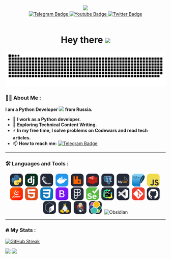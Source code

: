 <div id="header" align="center">
  <img src="https://i.giphy.com/media/v1.Y2lkPTc5MGI3NjExdHN2dDI3cWVjMmJ0bDBqa2ZvbHpuYnRreW1xcDA4Z2libXl5cmRhdCZlcD12MV9pbnRlcm5hbF9naWZfYnlfaWQmY3Q9cw/3kPDmoWdBpQPNhCnUG/giphy.gif" width="150"/>
  <div id="badges" align="center">
    <a href="https://t.me/a_che_ngel">
      <img src="https://img.shields.io/badge/Telegram-blue?logo=telegram&logoColor=white&style=for-the-badge" alt="Telegram Badge"/>
    </a>
    <a href="https://www.instagram.com/_.a.s.m.o.d.e.u.s._">
      <img src="https://img.shields.io/badge/Instagram-blue?style=for-the-badge&logo=Instagram&logoColor=white" alt="Youtube Badge"/>
    </a>
    <a href="https://vk.com/poooooooooll">
      <img src="https://img.shields.io/badge/Вконтакте-blue?style=for-the-badge&logo=vk&logoColor=white" alt="Twitter Badge"/>
    </a>
  </div>
  <img src="https://komarev.com/ghpvc/?username=Asmodevops&style=flat-square&color=blue" alt=""/>
  <h1>
    Hey there
    <img src="https://media.giphy.com/media/hvRJCLFzcasrR4ia7z/giphy.gif" width="30px"/>
  </h1>
</div>

<div align="center">
  <img src="https://raw.githubusercontent.com/platane/snk/output/github-contribution-grid-snake-dark.svg"/>
</div>

### :man_technologist: About Me :
**I am a Python Developer <img src="https://media.giphy.com/media/WUlplcMpOCEmTGBtBW/giphy.gif" width="30"> from Russia.**
- :telescope: **I work as a Python developer.**
- :seedling: **Exploring Technical Content Writing.**
- :zap: **In my free time, I solve problems on Codewars and read tech articles.**
- :mailbox: **How to reach me:** [![Telegram Badge](https://img.shields.io/badge/Telegram-blue?logo=telegram&logoColor=white)](https://t.me/a_che_ngel)

---

### :hammer_and_wrench: Languages and Tools :
<div align="center">
  <img src="https://github.com/tandpfun/skill-icons/blob/main/icons/Python-Dark.svg" width="40" height="40" title="Python" alt="Python" />&nbsp;
  <img src="https://github.com/tandpfun/skill-icons/blob/main/icons/Django.svg" width="40" height="40" title="Django" alt="Django" />&nbsp;
  <img src="https://github.com/tandpfun/skill-icons/blob/main/icons/Flask-Dark.svg" width="40" height="40" title="Flask" alt="Flask" />&nbsp;
  <img src="https://github.com/tandpfun/skill-icons/blob/main/icons/Docker.svg" width="40" height="40" title="Docker" alt="Docker" />&nbsp;
  <img src="https://github.com/tandpfun/skill-icons/blob/main/icons/RabbitMQ-Dark.svg" width="40" height="40" title="RabbitMQ" alt="RabbitMQ" />&nbsp; 
  <img src="https://github.com/tandpfun/skill-icons/blob/main/icons/Redis-Dark.svg" width="40" height="40" title="Redis" alt="Redis" />&nbsp; 
  <img src="https://github.com/tandpfun/skill-icons/blob/main/icons/PostgreSQL-Dark.svg" width="40" height="40" title="PostgreSQL" alt="PostgreSQL" />&nbsp;
  <img src="https://github.com/tandpfun/skill-icons/blob/main/icons/MySQL-Dark.svg" width="40" height="40" title="MySQL" alt="MySQL" />&nbsp;
  <img src="https://github.com/tandpfun/skill-icons/blob/main/icons/SQLite.svg" width="40" height="40" title="SQLite" alt="SQLite" />&nbsp;
  <img src="https://github.com/tandpfun/skill-icons/blob/main/icons/JavaScript.svg" width="40" height="40" title="JavaScript" alt="JavaScript" />&nbsp;
  <img src="https://github.com/tandpfun/skill-icons/blob/main/icons/JQuery.svg" width="40" height="40" title="JQuery" alt="JQuery" />&nbsp;
  <img src="https://github.com/tandpfun/skill-icons/blob/main/icons/HTML.svg" width="40" height="40" title="HTML5" alt="HTML5" />&nbsp;
  <img src="https://github.com/tandpfun/skill-icons/blob/main/icons/CSS.svg" width="40" height="40" title="CSS3" alt="CSS3" />&nbsp;
  <img src="https://github.com/tandpfun/skill-icons/blob/main/icons/Bootstrap.svg" width="40" height="40" title="Bootstrap" alt="Bootstrap" />&nbsp;
  <img src="https://github.com/tandpfun/skill-icons/blob/main/icons/Figma-Dark.svg" width="40" height="40" title="Figma" alt="Figma" />&nbsp;
  <img src="https://github.com/tandpfun/skill-icons/blob/main/icons/Selenium.svg" width="40" height="40" title="Selenium" alt="Selenium" />&nbsp;
  <img src="https://github.com/tandpfun/skill-icons/blob/main/icons/PyCharm-Dark.svg" width="40" height="40" title="Pycharm" alt="Pycharm" />&nbsp;
  <img src="https://github.com/tandpfun/skill-icons/blob/main/icons/VSCode-Dark.svg" width="40" height="40" title="VS Code" alt="VS Code" />&nbsp;
  <img src="https://github.com/tandpfun/skill-icons/blob/main/icons/Git.svg" width="40" height="40" title="Git" alt="Git" />&nbsp;
  <img src="https://github.com/tandpfun/skill-icons/blob/main/icons/Github-Dark.svg" width="40" height="40" title="Github" alt="Github" />&nbsp;
  <img src="https://github.com/tandpfun/skill-icons/blob/main/icons/Bash-Dark.svg" width="40" height="40" title="GNU Bash" alt="GNU Bash" />&nbsp;
  <img src="https://github.com/tandpfun/skill-icons/blob/main/icons/Linux-Dark.svg" width="40" height="40" title="Linux" alt="Linux" />&nbsp;
  <img src="https://github.com/tandpfun/skill-icons/blob/main/icons/Jenkins-Dark.svg" width="40" height="40" title="Jenkins" alt="Jenkins" />&nbsp;
  <img src="https://github.com/tandpfun/skill-icons/blob/main/icons/Elasticsearch-Dark.svg" width="40" height="40" title="Elasticsearch" alt="Elasticsearch" />&nbsp;
  <img src="https://github.com/tandpfun/skill-icons/blob/main/icons/Obsidian-Dark.svg" width="40" height="40" title="Obsidian" alt="Obsidian" />
  
  
</div>

---

### :fire: My Stats :
<div>
  
  [![GitHub Streak](http://github-readme-streak-stats.herokuapp.com?user=Asmodevops&theme=dark&background=000000)](https://git.io/streak-stats) 
</div>

<div>
  
  ![](http://github-profile-summary-cards.vercel.app/api/cards/repos-per-language?username=Asmodevops&theme=vision_friendly_dark)
  ![](http://github-profile-summary-cards.vercel.app/api/cards/stats?username=Asmodevops&theme=vision_friendly_dark)
</div>






